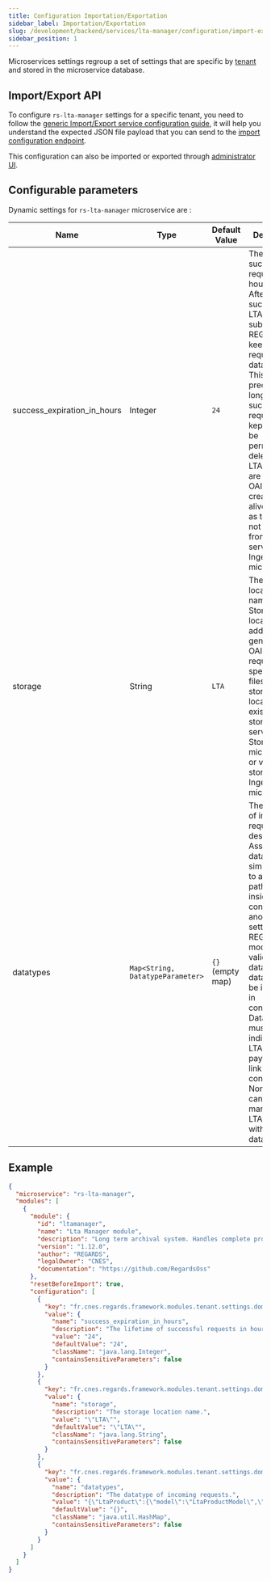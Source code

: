```yaml
---
title: Configuration Importation/Exportation
sidebar_label: Importation/Exportation
slug: /development/backend/services/lta-manager/configuration/import-export
sidebar_position: 1
---
```


Microservices settings regroup a set of settings that are specific
by [tenant](/docs/development/concepts/03-multitenant.md) and stored in the microservice database.

## Import/Export API

To configure `rs-lta-manager` settings for a specific tenant, you need to follow the [generic Import/Export service
configuration guide](../../common/import-export-configuration.md), it will help you understand the expected JSON
file payload that you can send to the
[import configuration endpoint](../api-guides/rest/lta-manager-api-swagger.mdx#tag/module-manager-controller/operation/importConfiguration).

This configuration can also be imported or exported
through [administrator UI](/docs/user-documentation/2-project-configuration/microservices.md).

## Configurable parameters

Dynamic settings for `rs-lta-manager` microservice are :

| Name                        | Type                             | Default Value    | Description                                                                                                                                                                                                                                                                                                                                                                                                                |
|-----------------------------|----------------------------------|------------------|----------------------------------------------------------------------------------------------------------------------------------------------------------------------------------------------------------------------------------------------------------------------------------------------------------------------------------------------------------------------------------------------------------------------------|
| success_expiration_in_hours | Integer                          | `24`             | The lifetime of successful requests in hours.<br/> After a successfull LTA requests submission, REGARDS keeps requests in database. This setting precise how long these sucessfull request are kept before be permanently deleted. Only LTA request are deleted. OAIS product created stay alive as long as they are not deleted from OAIS service (See Ingest microservice)                                               |
| storage                     | String                           | `LTA`            | The storage location name. <br/>Storage location is add to all generated OAIS requests, to specify where files has to be stored. This location can exists in storage service (See Storage microservice), or virtual storage (See Ingest microservice)                                                                                                                                                                      |
| datatypes                   | `Map<String, DatatypeParameter>` | `{}` (empty map) | The datatype of incoming requests description.<br/> Associate a datatype (a simple label) to a storage path (path inside storage configured in another setting) and a REGARDS model (to validate input data). Multiple datatypes can be indicated in configuration. Datatype must be indicated in LTA request payload, to link request to configuration.<br/> None request can be managed by LTA Manager without datatypes |

## Example

```json title='rs-lta-manager configuration example'
{
  "microservice": "rs-lta-manager",
  "modules": [
    {
      "module": {
        "id": "ltamanager",
        "name": "Lta Manager module",
        "description": "Long term archival system. Handles complete products containing files and metadata.",
        "version": "1.12.0",
        "author": "REGARDS",
        "legalOwner": "CNES",
        "documentation": "https://github.com/RegardsOss"
      },
      "resetBeforeImport": true,
      "configuration": [
        {
          "key": "fr.cnes.regards.framework.modules.tenant.settings.domain.DynamicTenantSetting",
          "value": {
            "name": "success_expiration_in_hours",
            "description": "The lifetime of successful requests in hours.",
            "value": "24",
            "defaultValue": "24",
            "className": "java.lang.Integer",
            "containsSensitiveParameters": false
          }
        },
        {
          "key": "fr.cnes.regards.framework.modules.tenant.settings.domain.DynamicTenantSetting",
          "value": {
            "name": "storage",
            "description": "The storage location name.",
            "value": "\"LTA\"",
            "defaultValue": "\"LTA\"",
            "className": "java.lang.String",
            "containsSensitiveParameters": false
          }
        },
        {
          "key": "fr.cnes.regards.framework.modules.tenant.settings.domain.DynamicTenantSetting",
          "value": {
            "name": "datatypes",
            "description": "The datatype of incoming requests.",
            "value": "{\"LtaProduct\":{\"model\":\"LtaProductModel\",\"storePath\":\"//${YEAR}/${MONTH}/${DAY}/${PROPERTY(name)}/\"}}",
            "defaultValue": "{}",
            "className": "java.util.HashMap",
            "containsSensitiveParameters": false
          }
        }
      ]
    }
  ]
}
```